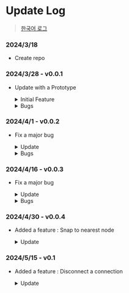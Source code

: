 # Update Log
> [한국어 로그](./UpdateLog_Kor.md)

### 2024/3/18
- Create repo

### 2024/3/28 - v0.0.1
- Update with a Prototype

  <details>
    <summary>Initial Feature</summary>
    
    1. Select an entity by clicking
    2. Drag selected entity
    3. Highlight selected entity
    4. Click and drag node : Render a line in canvas as UI

    ![1-1](https://github.com/ysj0828/NodeSystem/assets/63217600/312a31f4-ec84-4ba0-ba36-cd841bd5aed0)


  </details>
  
  <details>
    <summary>Bugs</summary>
    
    1. Line not being rendered at correct position
 
    ![2-1](https://github.com/ysj0828/NodeSystem/assets/63217600/02615dc2-c808-47b0-9db6-a605ba5c48af)
      
  </details>


### 2024/4/1 - v0.0.2
- Fix a major bug

  <details>
    <summary>Update</summary>
    
    1. Bug fix
        - Line not being rendered at correct position

  </details>
  
  <details>
    <summary>Bugs</summary>
    
    1. Connected line not being rendered
    2. Node OnDrag : Line not snapping to a node nearby

    ![3-1](https://github.com/ysj0828/NodeSystem/assets/63217600/ba55d38d-23b7-413f-897e-a05b8ce29f52)

  </details>



### 2024/4/16 - v0.0.3
- Fix a major bug

  <details>
    <summary>Update</summary>
    
    1. Bug fix
        - Connected line not being rendered

  </details>
  
  <details>
    <summary>Bugs</summary>
    
    1. Node OnDrag : Line not snapping to a node nearby

    ![4-1](https://github.com/ysj0828/NodeSystem/assets/63217600/123649d7-73c0-4cc9-9e37-3a9785616c78)


  </details>


### 2024/4/30 - v0.0.4
- Added a feature : Snap to nearest node

  <details>
    <summary>Update</summary>
    
    1. Feature : snap to nearest node
         - A connection will snap to a nearby node once it gets close enough
    
    ![5-1](https://github.com/ysj0828/NodeSystem/assets/63217600/e80a0f24-4f98-4a33-8813-9d4d284ab1fa)

  </details>


### 2024/5/15 - v0.1
- Added a feature : Disconnect a connection

  <details>
    <summary>Update</summary>
    
    1. Feature : Disconnect a connection
         - A connection can now be disconnected by dragging it to empty space
    
    ![6-1](https://github.com/ysj0828/NodeSystem/assets/63217600/7f8febfd-e6a7-4f00-880e-998d57a3af88)


  </details>
